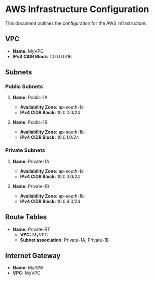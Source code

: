 # AWS Infrastructure Configuration

This document outlines the configuration for the AWS infrastructure.

## VPC

- **Name:** MyVPC
- **IPv4 CIDR Block:** 10.0.0.0/16

## Subnets

### Public Subnets

1. **Name:** Public-1A
   - **Availability Zone:** ap-south-1a
   - **IPv4 CIDR Block:** 10.0.0.0/24

2. **Name:** Public-1B
   - **Availability Zone:** ap-south-1b
   - **IPv4 CIDR Block:** 10.0.1.0/24

### Private Subnets

1. **Name:** Private-1A
   - **Availability Zone:** ap-south-1a
   - **IPv4 CIDR Block:** 10.0.3.0/24

2. **Name:** Private-1B
   - **Availability Zone:** ap-south-1b
   - **IPv4 CIDR Block:** 10.0.4.0/24

## Route Tables

- **Name:** Private-RT
  - **VPC:** MyVPC
  - **Subnet association:** Private-1A, Private-1B

## Internet Gateway

- **Name:** MyIGW
- **VPC:** MyVPC
